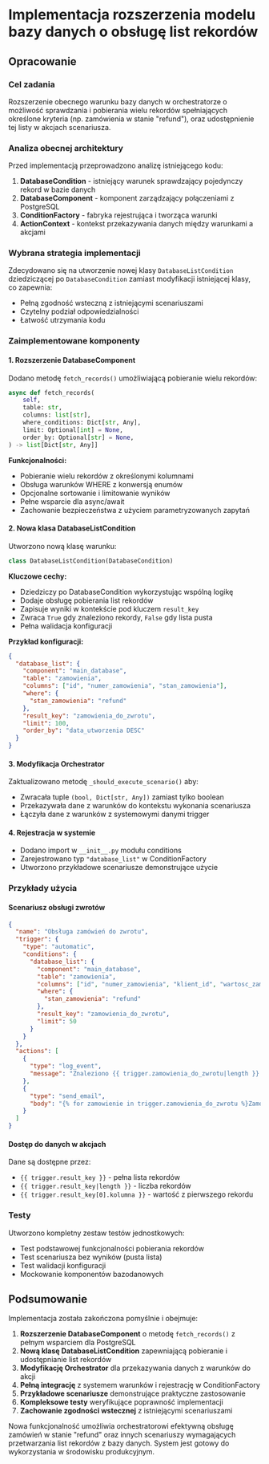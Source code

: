 # Implementacja rozszerzenia modelu bazy danych o obsługę list rekordów

## Opracowanie

### Cel zadania
Rozszerzenie obecnego warunku bazy danych w orchestratorze o możliwość sprawdzania i pobierania wielu rekordów spełniających określone kryteria (np. zamówienia w stanie "refund"), oraz udostępnienie tej listy w akcjach scenariusza.

### Analiza obecnej architektury
Przed implementacją przeprowadzono analizę istniejącego kodu:

1. **DatabaseCondition** - istniejący warunek sprawdzający pojedynczy rekord w bazie danych
2. **DatabaseComponent** - komponent zarządzający połączeniami z PostgreSQL
3. **ConditionFactory** - fabryka rejestrująca i tworząca warunki
4. **ActionContext** - kontekst przekazywania danych między warunkami a akcjami

### Wybrana strategia implementacji
Zdecydowano się na utworzenie nowej klasy `DatabaseListCondition` dziedziczącej po `DatabaseCondition` zamiast modyfikacji istniejącej klasy, co zapewnia:
- Pełną zgodność wsteczną z istniejącymi scenariuszami
- Czytelny podział odpowiedzialności
- Łatwość utrzymania kodu

### Zaimplementowane komponenty

#### 1. Rozszerzenie DatabaseComponent
Dodano metodę `fetch_records()` umożliwiającą pobieranie wielu rekordów:

```python
async def fetch_records(
    self,
    table: str,
    columns: list[str],
    where_conditions: Dict[str, Any],
    limit: Optional[int] = None,
    order_by: Optional[str] = None,
) -> list[Dict[str, Any]]
```

**Funkcjonalności:**
- Pobieranie wielu rekordów z określonymi kolumnami
- Obsługa warunków WHERE z konwersją enumów
- Opcjonalne sortowanie i limitowanie wyników
- Pełne wsparcie dla async/await
- Zachowanie bezpieczeństwa z użyciem parametryzowanych zapytań

#### 2. Nowa klasa DatabaseListCondition
Utworzono nową klasę warunku:

```python
class DatabaseListCondition(DatabaseCondition)
```

**Kluczowe cechy:**
- Dziedziczy po DatabaseCondition wykorzystując wspólną logikę
- Dodaje obsługę pobierania list rekordów
- Zapisuje wyniki w kontekście pod kluczem `result_key`
- Zwraca `True` gdy znaleziono rekordy, `False` gdy lista pusta
- Pełna walidacja konfiguracji

**Przykład konfiguracji:**
```json
{
  "database_list": {
    "component": "main_database",
    "table": "zamowienia",
    "columns": ["id", "numer_zamowienia", "stan_zamowienia"],
    "where": {
      "stan_zamowienia": "refund"
    },
    "result_key": "zamowienia_do_zwrotu",
    "limit": 100,
    "order_by": "data_utworzenia DESC"
  }
}
```

#### 3. Modyfikacja Orchestrator
Zaktualizowano metodę `_should_execute_scenario()` aby:
- Zwracała tuple `(bool, Dict[str, Any])` zamiast tylko boolean
- Przekazywała dane z warunków do kontekstu wykonania scenariusza
- Łączyła dane z warunków z systemowymi danymi trigger

#### 4. Rejestracja w systemie
- Dodano import w `__init__.py` modułu conditions
- Zarejestrowano typ `"database_list"` w ConditionFactory
- Utworzono przykładowe scenariusze demonstrujące użycie

### Przykłady użycia

#### Scenariusz obsługi zwrotów
```json
{
  "name": "Obsługa zamówień do zwrotu",
  "trigger": {
    "type": "automatic",
    "conditions": {
      "database_list": {
        "component": "main_database",
        "table": "zamowienia", 
        "columns": ["id", "numer_zamowienia", "klient_id", "wartosc_zamowienia"],
        "where": {
          "stan_zamowienia": "refund"
        },
        "result_key": "zamowienia_do_zwrotu",
        "limit": 50
      }
    }
  },
  "actions": [
    {
      "type": "log_event",
      "message": "Znaleziono {{ trigger.zamowienia_do_zwrotu|length }} zamówień do zwrotu"
    },
    {
      "type": "send_email",
      "body": "{% for zamowienie in trigger.zamowienia_do_zwrotu %}Zamówienie {{ zamowienie.numer_zamowienia }}\n{% endfor %}"
    }
  ]
}
```

#### Dostęp do danych w akcjach
Dane są dostępne przez:
- `{{ trigger.result_key }}` - pełna lista rekordów
- `{{ trigger.result_key|length }}` - liczba rekordów
- `{{ trigger.result_key[0].kolumna }}` - wartość z pierwszego rekordu

### Testy
Utworzono kompletny zestaw testów jednostkowych:
- Test podstawowej funkcjonalności pobierania rekordów
- Test scenariusza bez wyników (pusta lista)
- Test walidacji konfiguracji
- Mockowanie komponentów bazodanowych

## Podsumowanie

Implementacja została zakończona pomyślnie i obejmuje:

1. **Rozszerzenie DatabaseComponent** o metodę `fetch_records()` z pełnym wsparciem dla PostgreSQL
2. **Nową klasę DatabaseListCondition** zapewniającą pobieranie i udostępnianie list rekordów
3. **Modyfikację Orchestrator** dla przekazywania danych z warunków do akcji
4. **Pełną integrację** z systemem warunków i rejestrację w ConditionFactory
5. **Przykładowe scenariusze** demonstrujące praktyczne zastosowanie
6. **Kompleksowe testy** weryfikujące poprawność implementacji
7. **Zachowanie zgodności wstecznej** z istniejącymi scenariuszami

Nowa funkcjonalność umożliwia orchestratorowi efektywną obsługę zamówień w stanie "refund" oraz innych scenariuszy wymagających przetwarzania list rekordów z bazy danych. System jest gotowy do wykorzystania w środowisku produkcyjnym.
